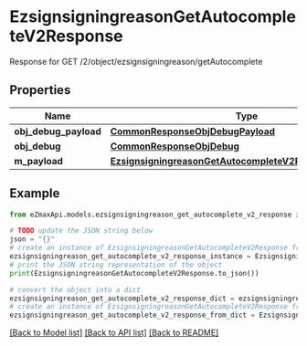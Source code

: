 # EzsignsigningreasonGetAutocompleteV2Response

Response for GET /2/object/ezsignsigningreason/getAutocomplete

## Properties

Name | Type | Description | Notes
------------ | ------------- | ------------- | -------------
**obj_debug_payload** | [**CommonResponseObjDebugPayload**](CommonResponseObjDebugPayload.md) |  | 
**obj_debug** | [**CommonResponseObjDebug**](CommonResponseObjDebug.md) |  | [optional] 
**m_payload** | [**EzsignsigningreasonGetAutocompleteV2ResponseMPayload**](EzsignsigningreasonGetAutocompleteV2ResponseMPayload.md) |  | 

## Example

```python
from eZmaxApi.models.ezsignsigningreason_get_autocomplete_v2_response import EzsignsigningreasonGetAutocompleteV2Response

# TODO update the JSON string below
json = "{}"
# create an instance of EzsignsigningreasonGetAutocompleteV2Response from a JSON string
ezsignsigningreason_get_autocomplete_v2_response_instance = EzsignsigningreasonGetAutocompleteV2Response.from_json(json)
# print the JSON string representation of the object
print(EzsignsigningreasonGetAutocompleteV2Response.to_json())

# convert the object into a dict
ezsignsigningreason_get_autocomplete_v2_response_dict = ezsignsigningreason_get_autocomplete_v2_response_instance.to_dict()
# create an instance of EzsignsigningreasonGetAutocompleteV2Response from a dict
ezsignsigningreason_get_autocomplete_v2_response_from_dict = EzsignsigningreasonGetAutocompleteV2Response.from_dict(ezsignsigningreason_get_autocomplete_v2_response_dict)
```
[[Back to Model list]](../README.md#documentation-for-models) [[Back to API list]](../README.md#documentation-for-api-endpoints) [[Back to README]](../README.md)


